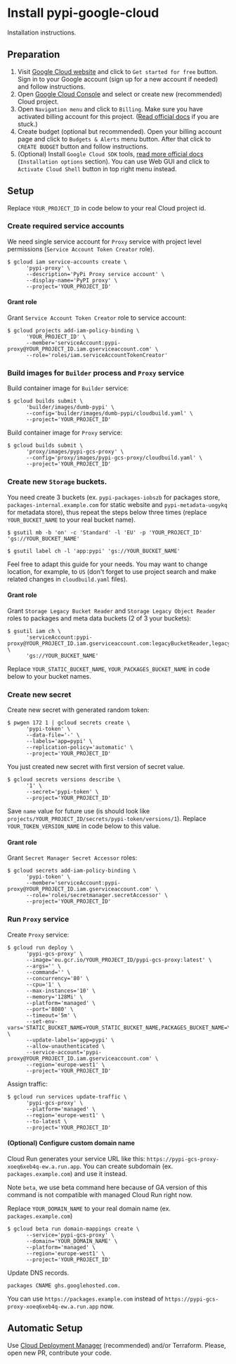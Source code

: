 Install pypi-google-cloud
=========================

Installation instructions.


Preparation
-----------

1. Visit [Google Cloud website](https://cloud.google.com/) and click to `Get started for free` button. 
   Sign in to your Google account (sign up for a new account if needed) and follow instructions.
2. Open [Google Cloud Console](https://console.cloud.google.com/projectselector2/home/dashboard) and select or create new (recommended) Cloud project.
3. Open `Navigation menu` and click to `Billing`. Make sure you have activated billing account for this project. ([Read official docs](https://cloud.google.com/billing/docs/how-to/modify-project) if you are stuck.)
4. Create budget (optional but recommended). Open your billing account page and click to `Budgets & Alerts` menu button. After that click to `CREATE BUDGET` button and follow instructions.
5. (Optional) Install `Google Cloud SDK` tools, [read more official docs](https://cloud.google.com/sdk/install) (`Installation options` section). You can use Web GUI and click to `Activate Cloud Shell` button in top right menu instead.


Setup
-----

Replace `YOUR_PROJECT_ID` in code below to your real Cloud project id.

### Create required service accounts

We need single service account for `Proxy` service with project level permissions (`Service Account Token Creator` role).

```
$ gcloud iam service-accounts create \
      'pypi-proxy' \
      --description='PyPi Proxy service account' \
      --display-name='PyPI proxy' \
      --project='YOUR_PROJECT_ID'
```

#### Grant role

Grant `Service Account Token Creator` role to service account:
```
$ gcloud projects add-iam-policy-binding \
      'YOUR_PROJECT_ID' \
      --member='serviceAccount:pypi-proxy@YOUR_PROJECT_ID.iam.gserviceaccount.com' \
      --role='roles/iam.serviceAccountTokenCreator'
```

### Build images for `Builder` process and `Proxy` service

Build container image for `Builder` service:

```
$ gcloud builds submit \
      'builder/images/dumb-pypi' \
      --config='builder/images/dumb-pypi/cloudbuild.yaml' \
      --project='YOUR_PROJECT_ID'
```

Build container image for `Proxy` service:

```
$ gcloud builds submit \
      'proxy/images/pypi-gcs-proxy' \
      --config='proxy/images/pypi-gcs-proxy/cloudbuild.yaml' \
      --project='YOUR_PROJECT_ID'
```

### Create new `Storage` buckets.

You need create 3 buckets (ex. `pypi-packages-iobszb` for packages store, `packages-internal.example.com` for static website and `pypi-metadata-uogykq` for metadata store), 
thus repeat the steps below three times (replace `YOUR_BUCKET_NAME` to your real bucket name).

```
$ gsutil mb -b 'on' -c 'Standard' -l 'EU' -p 'YOUR_PROJECT_ID' 'gs://YOUR_BUCKET_NAME'
```
```
$ gsutil label ch -l 'app:pypi' 'gs://YOUR_BUCKET_NAME'
```

Feel free to adapt this guide for your needs. You may want to change location, for example, to `US` (don't forget to use project search and make related changes in `cloudbuild.yaml` files).  

#### Grant role

Grant `Storage Legacy Bucket Reader` and `Storage Legacy Object Reader` roles to packages and meta data buckets (2 of 3 your buckets):
```
$ gsutil iam ch \
      'serviceAccount:pypi-proxy@YOUR_PROJECT_ID.iam.gserviceaccount.com:legacyBucketReader,legacyObjectReader' \
      'gs://YOUR_BUCKET_NAME'
```

Replace `YOUR_STATIC_BUCKET_NAME`, `YOUR_PACKAGES_BUCKET_NAME` in code below to your bucket names.

### Create new secret

Create new secret with generated random token:

```
$ pwgen 172 1 | gcloud secrets create \
      'pypi-token' \
      --data-file='-' \
      --labels='app=pypi' \
      --replication-policy='automatic' \
      --project='YOUR_PROJECT_ID'
```

You just created new secret with first version of secret value. 

```
$ gcloud secrets versions describe \
      '1' \
      --secret='pypi-token' \
      --project='YOUR_PROJECT_ID'
```

Save `name` value for future use (is should look like `projects/YOUR_PROJECT_ID/secrets/pypi-token/versions/1`). Replace `YOUR_TOKEN_VERSION_NAME` in code below to this value.

#### Grant role

Grant `Secret Manager Secret Accessor` roles:
```
$ gcloud secrets add-iam-policy-binding \
      'pypi-token' \
      --member='serviceAccount:pypi-proxy@YOUR_PROJECT_ID.iam.gserviceaccount.com' \
      --role='roles/secretmanager.secretAccessor' \
      --project='YOUR_PROJECT_ID'
```

### Run `Proxy` service

Create `Proxy` service:
```
$ gcloud run deploy \
      'pypi-gcs-proxy' \
      --image='eu.gcr.io/YOUR_PROJECT_ID/pypi-gcs-proxy:latest' \
      --args='' \
      --command='' \
      --concurrency='80' \
      --cpu='1' \
      --max-instances='10' \
      --memory='128Mi' \
      --platform='managed' \
      --port='8080' \
      --timeout='5m' \
      --set-env-vars='STATIC_BUCKET_NAME=YOUR_STATIC_BUCKET_NAME,PACKAGES_BUCKET_NAME=YOUR_PACKAGES_BUCKET_NAME,TOKEN_NAME=YOUR_TOKEN_VERSION_NAME' \
      --update-labels='app=pypi' \
      --allow-unauthenticated \
      --service-account='pypi-proxy@YOUR_PROJECT_ID.iam.gserviceaccount.com' \
      --region='europe-west1' \
      --project='YOUR_PROJECT_ID'
```

Assign traffic:
```
$ gcloud run services update-traffic \
      'pypi-gcs-proxy' \
      --platform='managed' \
      --region='europe-west1' \
      --to-latest \
      --project='YOUR_PROJECT_ID'
```

#### (Optional) Configure custom domain name

Cloud Run generates your service URL like this: `https://pypi-gcs-proxy-xoeq6xeb4q-ew.a.run.app`. You can create subdomain (ex. `packages.example.com`) and use it instead.

Note `beta`, we use beta command here because of GA version of this command is not compatible with managed Cloud Run right now.

Replace `YOUR_DOMAIN_NAME` to your real domain name (ex. `packages.example.com`)

```
$ gcloud beta run domain-mappings create \
      --service='pypi-gcs-proxy' \
      --domain='YOUR_DOMAIN_NAME' \
      --platform='managed' \
      --region='europe-west1' \
      --project='YOUR_PROJECT_ID'
```

Update DNS records.
```
packages CNAME ghs.googlehosted.com.
```

You can use `https://packages.example.com` instead of `https://pypi-gcs-proxy-xoeq6xeb4q-ew.a.run.app` now.

Automatic Setup
---------------

Use [Cloud Deployment Manager](https://cloud.google.com/deployment-manager/) (recommended) and/or Terraform. Please, open new PR, contribute your code.
